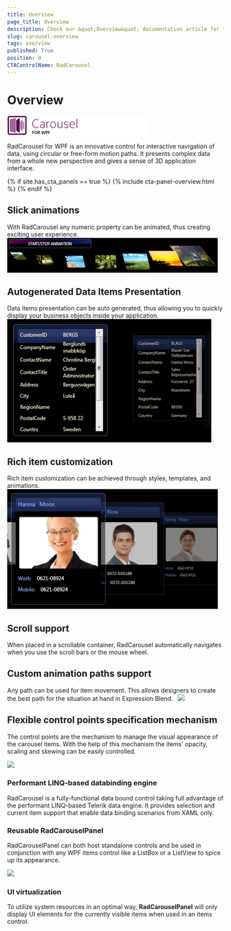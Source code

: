 ```yaml
---
title: Overview
page_title: Overview
description: Check our &quot;Overview&quot; documentation article for the RadCarousel {{ site.framework_name }} control.
slug: carousel-overview
tags: overview
published: True
position: 0
CTAControlName: RadCarousel
---
```


# Overview
 ![](images/RadCarousel_WPF.png)

RadCarousel for WPF is an innovative control for interactive navigation of data, using circular or free-form motion paths. It presents complex data from a whole new perspective and gives a sense of 3D application interface.

{% if site.has_cta_panels == true %}
{% include cta-panel-overview.html %}
{% endif %}

## Slick animations 

With RadCarousel any numeric property can be animated, thus creating exciting user experience.
 ![](images/carousel_animations.png)

## Autogenerated Data Items Presentation 

Data items presentation can be auto generated, thus allowing you to quickly display your business objects inside your application.
 ![](images/carousel_auto_generate.png)

## Rich item customization 

Rich item customization can be achieved through styles, templates, and animations.      
 ![](images/carousel_customization.png)

## Scroll support 

When placed in a scrollable container, RadCarousel automatically navigates when you use the scroll bars or the mouse wheel.

## Custom animation paths support 

Any path can be used for item movement. This allows designers to create the best path for the situation at hand in Expression Blend.         
 ![](images/Carousel_CustomItemPath.gif)

## Flexible control points specification mechanism 

The control points are the mechanism to manage the visual appearance of the carousel items. With the help of this mechanism the items’ opacity, scaling and skewing can be easily controlled.    

 ![](images/Carousel_FlexibleControlPointsSpecif.gif)

### Performant LINQ-based databinding engine 



RadCarousel is a fully-functional data bound control taking full advantage of the performant LINQ-based Telerik data engine. It provides selection and current item support that enable data binding scenarios from XAML only.

### Reusable RadCarouselPanel 

RadCarouselPanel can both host standalone controls and be used in conjunction with any WPF items control like a ListBox or a ListView to spice up its appearance.

 ![](images/RadCarouselPanel_visiblePat.gif)


### UI virtualization 

To utilize system resources in an optimal way,  __RadCarouselPanel__ will only display UI elements for the currently visible items when used in an items control. 
